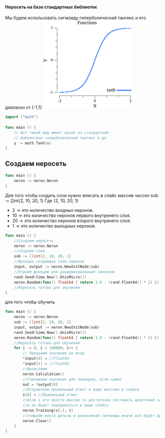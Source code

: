#### Неросеть на базе стандартных библиотек

Мы будем использовать сигмоиду гиперболический тангенc и его диапазон от [-1;1]
![Tanh](/image/functions.png)

```go 
import ("math") 

func main () {
    // Вот такой вид имеет вызов из стандартной 
    // библиотеки гиперболический тангенc в go
    y := math.Tanh(x)
}
```
## Создаем неросеть

```go 
func main () {
    neron := neron.Neron
}
```
Для того чтобы создать слои нужно вписать в слайс массив чиссел
sub := []int{2, 10, 20, 1}
Где {2, 10, 20, 1}
* 2 -> это количество входных неронов.
* 10 -> это количество  неронов первого внутренего слоя.
* 20 -> это количество  неронов второго внутренего слоя.
* 1 -> это количество выходных неронов.

```go 
func main () {
    //Создаем неросеть
    neron := neron.Neron
    //создаем слои
    sub := []int{2, 10, 20, 1}
    //Функция создающая слои неронов
    input, output := neron.NewInitNode(sub)
    //Отдаем функцию для рандомизирования синапсов
    rand.Seed(time.Now().UnixMicro())
    neron.Random(func() float64 { return 1.0 - (rand.Float64() * 2) })
    //Неросеть готова для обучения
}
```
для того чтобы обучить

```go 
func main () {
    neron := neron.Neron
    sub := []int{2, 10, 20, 1}
    input, output := neron.NewInitNode(sub)
    rand.Seed(time.Now().UnixMicro())
    neron.Random(func() float64 { return 1.0 - (rand.Float64() * 2) })
    //Неросеть готова для обучения
    for i := 0; i < 100000; i++ {
        // Передаем значения на вход
        *input[0] = //float64
        *input[1] = //float64
        //Вычисляем
        neron.Calculation()
        //Считываем значения для проверки, если нужно
        out = *output[0]
        //Отправляем правильный ответ в виде массива в слайсе
        s[0] = //Правильный ответ
        //если s это просто массив то достаточно поставить двоеточие s[:],
        //и он бедет передаваться в виде слайса
        neron.Training(s[:], t)
        //очищаем весса дельты и вычислений сигмоиды иначе все будет друг с другом складываться
        neron.Clear()
    }
}
```